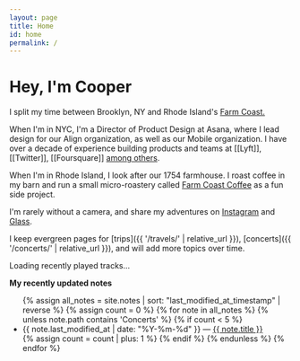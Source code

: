 ```yaml
---
layout: page
title: Home
id: home
permalink: /
---
```


# Hey, I'm Cooper

I split my time between Brooklyn, NY and Rhode Island's [Farm Coast.](https://www.nytimes.com/2023/10/09/travel/east-bay-rhode-island.html) 

When I'm in NYC, I'm a Director of Product Design at Asana, where I lead design for our Align organization, as well as our Mobile organization. I have over a decade of experience building products and teams at [[Lyft]], [[Twitter]], [[Foursquare]] [among others](https://read.cv/coops). 

When I'm in Rhode Island, I look after our 1754 farmhouse. I roast coffee in my barn and run a small micro-roastery called [Farm Coast Coffee](https://farmcoastcoffee.square.site) as a fun side project.

I'm rarely without a camera, and share my adventures on [Instagram](https://www.instagram.com/coopersmith) and [Glass](https://glass.photo/coop). 

I keep evergreen pages for [trips]({{ '/travels/' | relative_url }}), [concerts]({{ '/concerts/' | relative_url }}), and will add more topics over time.

<div id="recently-played">
  <p>Loading recently played tracks...</p>
</div>

<!-- <div id="last-checkin">
  <p>Loading last location...</p>
</div> -->

<strong>My recently updated notes</strong>

<!-- <h3>Recently Updated</h3> -->
<ul>
  {% assign all_notes = site.notes | sort: "last_modified_at_timestamp" | reverse %}
  {% assign count = 0 %}
  {% for note in all_notes %}
    {% unless note.path contains 'Concerts' %}
      {% if count < 5 %}
        <li>
          {{ note.last_modified_at | date: "%Y-%m-%d" }} — <a class="internal-link" href="{{ site.baseurl }}{{ note.url }}">{{ note.title }}</a>
        </li>
        {% assign count = count | plus: 1 %}
      {% endif %}
    {% endunless %}
  {% endfor %}
</ul>

<!-- <h3>Recently Created</h3>
<ul>
  {% assign new_notes = site.notes | sort: "created_at_timestamp" | reverse %}
  {% for note in new_notes limit: 5 %}
    <li>
      {{ note.created_at | date: "%Y-%m-%d" }} — <a class="internal-link" href="{{ site.baseurl }}{{ note.url }}">{{ note.title }}</a>
    </li>
  {% endfor %}
</ul>
-->
<style>
  .wrapper {
    max-width: 46em;
  }
</style>

<script src="{{ site.baseurl }}/assets/js/lastfm.js"></script>
<!-- <script src="{{ site.baseurl }}/assets/js/foursquare.js"></script> -->
